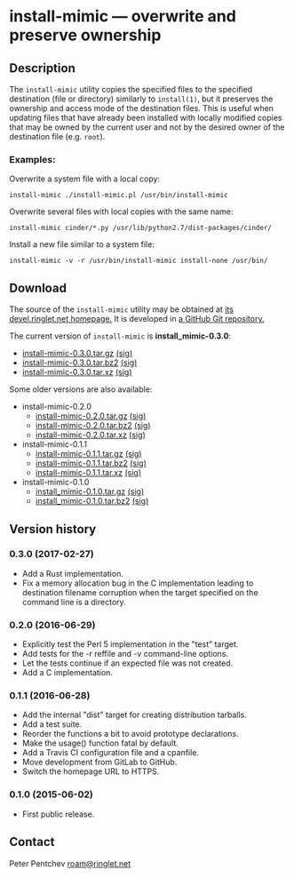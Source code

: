 # install-mimic &mdash; overwrite and preserve ownership

## Description

The `install-mimic` utility copies the specified files to the specified
destination (file or directory) similarly to `install(1)`, but it preserves
the ownership and access mode of the destination files.  This is useful when
updating files that have already been installed with locally modified copies
that may be owned by the current user and not by the desired owner of the
destination file (e.g. `root`).

### Examples:

Overwrite a system file with a local copy:

	install-mimic ./install-mimic.pl /usr/bin/install-mimic

Overwrite several files with local copies with the same name:

	install-mimic cinder/*.py /usr/lib/python2.7/dist-packages/cinder/

Install a new file similar to a system file:

	install-mimic -v -r /usr/bin/install-mimic install-none /usr/bin/

## Download

The source of the `install-mimic` utility may be obtained at
[its devel.ringlet.net homepage.][devel]  It is developed in
[a GitHub Git repository.][github]

The current version of `install-mimic` is **install_mimic-0.3.0**:

- [install-mimic-0.3.0.tar.gz][im-0.3.0.tar.gz] [(sig)][im-0.3.0.tar.gz.asc]
- [install-mimic-0.3.0.tar.bz2][im-0.3.0.tar.bz2] [(sig)][im-0.3.0.tar.bz2.asc]
- [install-mimic-0.3.0.tar.xz][im-0.3.0.tar.xz] [(sig)][im-0.3.0.tar.xz.asc]

Some older versions are also available:

- install-mimic-0.2.0
  + [install-mimic-0.2.0.tar.gz][im-0.2.0.tar.gz] [(sig)][im-0.2.0.tar.gz.asc]
  + [install-mimic-0.2.0.tar.bz2][im-0.2.0.tar.bz2] [(sig)][im-0.2.0.tar.bz2.asc]
  + [install-mimic-0.2.0.tar.xz][im-0.2.0.tar.xz] [(sig)][im-0.2.0.tar.xz.asc]
- install-mimic-0.1.1
  + [install-mimic-0.1.1.tar.gz][im-0.1.1.tar.gz] [(sig)][im-0.1.1.tar.gz.asc]
  + [install-mimic-0.1.1.tar.bz2][im-0.1.1.tar.bz2] [(sig)][im-0.1.1.tar.bz2.asc]
  + [install-mimic-0.1.1.tar.xz][im-0.1.1.tar.xz] [(sig)][im-0.1.1.tar.xz.asc]
- install-mimic-0.1.0
  + [install\_mimic-0.1.0.tar.gz][im-0.1.0.tar.gz] [(sig)][im-0.1.0.tar.gz.asc]
  + [install\_mimic-0.1.0.tar.bz2][im-0.1.0.tar.bz2] [(sig)][im-0.1.0.tar.bz2.asc]

## Version history

### 0.3.0 (2017-02-27)

- Add a Rust implementation.
- Fix a memory allocation bug in the C implementation leading to
  destination filename corruption when the target specified on
  the command line is a directory.

### 0.2.0 (2016-06-29)

- Explicitly test the Perl 5 implementation in the "test" target.
- Add tests for the -r reffile and -v command-line options.
- Let the tests continue if an expected file was not created.
- Add a C implementation.

### 0.1.1 (2016-06-28)

- Add the internal "dist" target for creating distribution tarballs.
- Add a test suite.
- Reorder the functions a bit to avoid prototype declarations.
- Make the usage() function fatal by default.
- Add a Travis CI configuration file and a cpanfile.
- Move development from GitLab to GitHub.
- Switch the homepage URL to HTTPS.

### 0.1.0 (2015-06-02)

- First public release.

## Contact

Peter Pentchev <roam@ringlet.net>

[devel]: https://devel.ringlet.net/misc/install-mimic/
[github]: https://github.com/ppentchev/install-mimic

[im-0.1.0.tar.gz]: https://devel.ringlet.net/misc/install-mimic/install_mimic-0.1.0.tar.gz
[im-0.1.0.tar.gz.asc]: https://devel.ringlet.net/misc/install-mimic/install_mimic-0.1.0.tar.gz.asc
[im-0.1.0.tar.bz2]: https://devel.ringlet.net/misc/install-mimic/install_mimic-0.1.0.tar.bz2
[im-0.1.0.tar.bz2.asc]: https://devel.ringlet.net/misc/install-mimic/install_mimic-0.1.0.tar.bz2.asc

[im-0.1.1.tar.gz]: https://devel.ringlet.net/files/misc/install-mimic/install-mimic-0.1.1.tar.gz
[im-0.1.1.tar.gz.asc]: https://devel.ringlet.net/files/misc/install-mimic/install-mimic-0.1.1.tar.gz.asc
[im-0.1.1.tar.bz2]: https://devel.ringlet.net/files/misc/install-mimic/install-mimic-0.1.1.tar.bz2
[im-0.1.1.tar.bz2.asc]: https://devel.ringlet.net/files/misc/install-mimic/install-mimic-0.1.1.tar.bz2.asc
[im-0.1.1.tar.xz]: https://devel.ringlet.net/files/misc/install-mimic/install-mimic-0.1.1.tar.xz
[im-0.1.1.tar.xz.asc]: https://devel.ringlet.net/files/misc/install-mimic/install-mimic-0.1.1.tar.xz.asc

[im-0.2.0.tar.gz]: https://devel.ringlet.net/files/misc/install-mimic/install-mimic-0.2.0.tar.gz
[im-0.2.0.tar.gz.asc]: https://devel.ringlet.net/files/misc/install-mimic/install-mimic-0.2.0.tar.gz.asc
[im-0.2.0.tar.bz2]: https://devel.ringlet.net/files/misc/install-mimic/install-mimic-0.2.0.tar.bz2
[im-0.2.0.tar.bz2.asc]: https://devel.ringlet.net/files/misc/install-mimic/install-mimic-0.2.0.tar.bz2.asc
[im-0.2.0.tar.xz]: https://devel.ringlet.net/files/misc/install-mimic/install-mimic-0.2.0.tar.xz
[im-0.2.0.tar.xz.asc]: https://devel.ringlet.net/files/misc/install-mimic/install-mimic-0.2.0.tar.xz.asc

[im-0.3.0.tar.gz]: https://devel.ringlet.net/files/misc/install-mimic/install-mimic-0.3.0.tar.gz
[im-0.3.0.tar.gz.asc]: https://devel.ringlet.net/files/misc/install-mimic/install-mimic-0.3.0.tar.gz.asc
[im-0.3.0.tar.bz2]: https://devel.ringlet.net/files/misc/install-mimic/install-mimic-0.3.0.tar.bz2
[im-0.3.0.tar.bz2.asc]: https://devel.ringlet.net/files/misc/install-mimic/install-mimic-0.3.0.tar.bz2.asc
[im-0.3.0.tar.xz]: https://devel.ringlet.net/files/misc/install-mimic/install-mimic-0.3.0.tar.xz
[im-0.3.0.tar.xz.asc]: https://devel.ringlet.net/files/misc/install-mimic/install-mimic-0.3.0.tar.xz.asc
